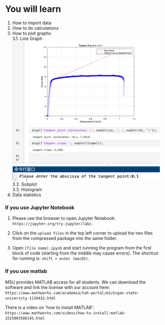 # You will learn

1. How to import data
2. How to do calculations
3. How to plot graphs \
3.1. Line Graph \
   ![error](/pic/1.png)
3.2. Subplot \
3.3. Histogram
5. Data statistics

### If you use Jupyter Notebook
1. Please use the browser to open Jupyter Notebook: `https://jupyter.org/try-jupyter/lab/`.

2. Click on the `upload files` in the top left corner to upload the two files from the
compressed package into the same folder.

3. Open `[file name].ipynb` and start running the program from the first block of code (starting from the middle may cause errors). The shortcut for running is: `shift + enter (macOS)`.

### If you use matlab
MSU provides MATLAB access for all students. We can download the software and link the license with our account here: 
`https://www.mathworks.com/academia/tah-portal/michigan-state-university-1110432.html`

There is a video on 'how to install MATLAB':
`https://www.mathworks.com/videos/how-to-install-matlab-1525083586145.html`
